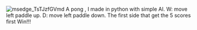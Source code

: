 ![msedge_TsTJzfGVmd](https://github.com/tt-thammawat/Pong_With_AI_Python/assets/155699388/91768a4c-0053-4f12-9b91-2aa3c316a0c9)
A pong , I made in python with simple AI. 
W: move left paddle up. 
D: move left paddle down.
The first side that get the 5 scores first Win!!!
